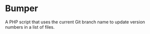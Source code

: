 # Bumper
A PHP script that uses the current Git branch name to update version numbers in a list of files.
